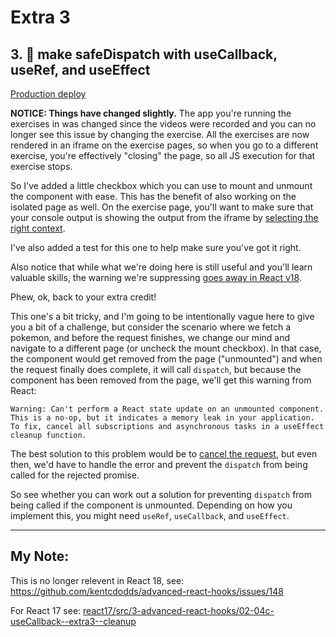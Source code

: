 # Extra 3

## 3. 💯 make safeDispatch with useCallback, useRef, and useEffect

[Production deploy](https://advanced-react-hooks.netlify.com/isolated/final/02.extra-3.js)

**NOTICE: Things have changed slightly.** The app you're running the exercises
in was changed since the videos were recorded and you can no longer see this
issue by changing the exercise. All the exercises are now rendered in an iframe
on the exercise pages, so when you go to a different exercise, you're
effectively "closing" the page, so all JS execution for that exercise stops.

So I've added a little checkbox which you can use to mount and unmount the
component with ease. This has the benefit of also working on the isolated page
as well. On the exercise page, you'll want to make sure that your console output
is showing the output from the iframe by
[selecting the right context](https://developers.google.com/web/tools/chrome-devtools/console/reference#context).

I've also added a test for this one to help make sure you've got it right.

Also notice that while what we're doing here is still useful and you'll learn
valuable skills, the warning we're suppressing
[goes away in React v18](https://github.com/reactwg/react-18/discussions/82).

Phew, ok, back to your extra credit!

This one's a bit tricky, and I'm going to be intentionally vague here to give
you a bit of a challenge, but consider the scenario where we fetch a pokemon,
and before the request finishes, we change our mind and navigate to a different
page (or uncheck the mount checkbox). In that case, the component would get
removed from the page ("unmounted") and when the request finally does complete,
it will call `dispatch`, but because the component has been removed from the
page, we'll get this warning from React:

```text
Warning: Can't perform a React state update on an unmounted component. This is a no-op, but it indicates a memory leak in your application. To fix, cancel all subscriptions and asynchronous tasks in a useEffect cleanup function.
```

The best solution to this problem would be to
[cancel the request](https://developers.google.com/web/updates/2017/09/abortable-fetch),
but even then, we'd have to handle the error and prevent the `dispatch` from
being called for the rejected promise.

So see whether you can work out a solution for preventing `dispatch` from being
called if the component is unmounted. Depending on how you implement this, you
might need `useRef`, `useCallback`, and `useEffect`.



---



## My Note: 

This is no longer relevent in React 18, see: https://github.com/kentcdodds/advanced-react-hooks/issues/148

For React 17 see: [react17/src/3-advanced-react-hooks/02-04c-useCallback--extra3--cleanup](https://github.com/ApolloTang/wf--kentcdodds-epic-react/tree/main/react17/src/3-advanced-react-hooks/02-04c-useCallback--extra3--cleanup)
